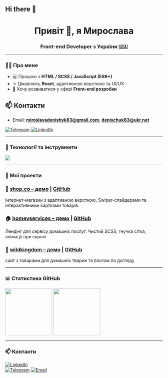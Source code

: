 
## Hi there 👋

<h1 align="center">Привіт 👋, я Мирослава</h1>
<h3 align="center">Front-end Developer з України 🇺🇦</h3>

---

### 🧑‍💻 Про мене
- 💻 Працюю з **HTML / SCSS / JavaScript (ES6+)**
- ⚛️ Цікавлюсь **React**, адаптивною версткою та UI/UX
- 🚀 Хочу розвиватися у сфері **Front-end розробки**
## 📫 Контакти
- Email: **miroslavadenishyk83@gmail.com**, **denischuk83@ukr.net**

[![Telegram](https://img.shields.io/badge/Telegram-blue?logo=telegram&logoColor=white)](https://t.me/DiMirosya)
[![LinkedIn](https://img.shields.io/badge/LinkedIn-blue?logo=linkedin&logoColor=white)](https://linkedin.com/in/username)


---

### 🔧 Технології та інструменти
<p align="left">
  <img src="https://skillicons.dev/icons?i=html,css,sass,js,git,github,figma" />
</p>

---

### 💼 Мої проекти

### 🛒 [shop.co – демо](https://shopco-zeta.vercel.app) | [GitHub](https://github.com/Mira-Slava1109/projects/tree/main/shop.co)
Інтернет-магазин з адаптивною версткою, Swiper-слайдерами та інтерактивними картками товарів.

### 🏠 [homevservices – демо](https://homeservices-sage.vercel.app) | [GitHub](https://github.com/Mira-Slava1109/projects/tree/main/homeservices)
Лендінг для сервісу домашніх послуг. Чистий SCSS, гнучка сітка, анімації при скролі.

###  🐾 [wildkingdom – демо](https://thewildkingdom.vercel.app) | [GitHub](https://github.com/Mira-Slava1109/projects/tree/main/wildkingdom)
 сайт з товарами для домашніх тварин та блогом по догляду

---


### 📊 Статистика GitHub
<p align="left">
  <img src="https://github-readme-stats.vercel.app/api?username=USERNAME&show_icons=true&theme=radical" height="150" />
  <img src="https://github-readme-stats.vercel.app/api/top-langs/?username=USERNAME&layout=compact&theme=radical" height="150" />
</p>

---

### 📫 Контакти
[![LinkedIn](https://img.shields.io/badge/LinkedIn-blue?logo=linkedin&logoColor=white)](https://linkedin.com/in/username)  
[![Telegram](https://img.shields.io/badge/Telegram-blue?logo=telegram&logoColor=white)](https://t.me/DiMirosya)
[![Email](https://img.shields.io/badge/Email-D14836?logo=gmail&logoColor=white)](mailto:youremail@gmail.com)
